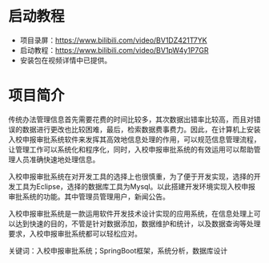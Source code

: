 # 启动教程

- 项目录屏：https://www.bilibili.com/video/BV1DZ421T7YK
- 启动教程：https://www.bilibili.com/video/BV1pW4y1P7GR
- 安装包在视频详情中已提供。

# 项目简介
传统办法管理信息首先需要花费的时间比较多，其次数据出错率比较高，而且对错误的数据进行更改也比较困难，最后，检索数据费事费力。因此，在计算机上安装入校申报审批系统软件来发挥其高效地信息处理的作用，可以规范信息管理流程，让管理工作可以系统化和程序化，同时，入校申报审批系统的有效运用可以帮助管理人员准确快速地处理信息。

入校申报审批系统在对开发工具的选择上也很慎重，为了便于开发实现，选择的开发工具为Eclipse，选择的数据库工具为Mysql。以此搭建开发环境实现入校申报审批系统的功能。其中管理员管理用户，新闻公告。

入校申报审批系统是一款运用软件开发技术设计实现的应用系统，在信息处理上可以达到快速的目的，不管是针对数据添加，数据维护和统计，以及数据查询等处理要求，入校申报审批系统都可以轻松应对。

关键词：入校申报审批系统；SpringBoot框架，系统分析，数据库设计
